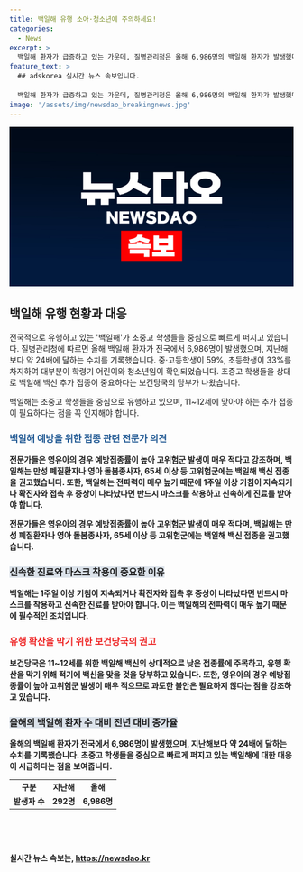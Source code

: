 ```yaml
---
title: 백일해 유행 소아·청소년에 주의하세요!
categories:
  - News
excerpt: >
  백일해 환자가 급증하고 있는 가운데, 질병관리청은 올해 6,986명의 백일해 환자가 발생했다고 밝혀 환자 수가 24배 증가했다고 전했습니다. 특히 중·고등학생과 초등학생이 대다수를 차지하며, 백일해 백신 접종이 중요하다는 전문가의 경고도 있습니다. 관련 전문가는 만성 폐질환자, 영아 돌봄종사자, 65세 이상 등 고위험군은 접종을 권하고, 증상이 나타날 경우 마스크를 착용하고 신속한 진료를 받아야 한다고 밝혔습니다.
feature_text: >
  ## adskorea 실시간 뉴스 속보입니다.

  백일해 환자가 급증하고 있는 가운데, 질병관리청은 올해 6,986명의 백일해 환자가 발생했다고 밝혀 환자 수가 24배 증가했다고 전했습니다. 특히 중·고등학생과 초등학생이 대다수를 차지하며, 백일해 백신 접종이 중요하다는 전문가의 경고도 있습니다. 관련 전문가는 만성 폐질환자, 영아 돌봄종사자, 65세 이상 등 고위험군은 접종을 권하고, 증상이 나타날 경우 마스크를 착용하고 신속한 진료를 받아야 한다고 밝혔습니다.
image: '/assets/img/newsdao_breakingnews.jpg'
---
```


<p><img src="/assets/img/newsdao_breakingnews.jpg" alt="adskorea 속보" /></p>

<h2 data-ke-size="size26">백일해 유행 현황과 대응</h2>

<p>전국적으로 유행하고 있는 '백일해'가 초중고 학생들을 중심으로 빠르게 퍼지고 있습니다. 질병관리청에 따르면 올해 백일해 환자가 전국에서 6,986명이 발생했으며, 지난해보다 약 24배에 달하는 수치를 기록했습니다. 중·고등학생이 59%, 초등학생이 33%를 차지하여 대부분이 학령기 어린이와 청소년임이 확인되었습니다. 초중고 학생들을 상대로 백일해 백신 추가 접종이 중요하다는 보건당국의 당부가 나왔습니다.</p>

<p data-ke-size="size16">백일해는 초중고 학생들을 중심으로 유행하고 있으며, 11~12세에 맞아야 하는 추가 접종이 필요하다는 점을 꼭 인지해야 합니다.</p>

<h3><b><span style="color: #1a5490;">백일해 예방을 위한 접종 관련 전문가 의견</span><b></h3>

<p>전문가들은 영유아의 경우 예방접종률이 높아 고위험군 발생이 매우 적다고 강조하며, 백일해는 만성 폐질환자나 영아 돌봄종사자, 65세 이상 등 고위험군에는 백일해 백신 접종을 권고했습니다. 또한, 백일해는 전파력이 매우 높기 때문에 1주일 이상 기침이 지속되거나 확진자와 접촉 후 증상이 나타났다면 반드시 마스크를 착용하고 신속하게 진료를 받아야 합니다.</p>

<p data-ke-size="size16">전문가들은 영유아의 경우 예방접종률이 높아 고위험군 발생이 매우 적다며, 백일해는 만성 폐질환자나 영아 돌봄종사자, 65세 이상 등 고위험군에는 백일해 백신 접종을 권고했습니다.</p>

<h3><b><span style="background-color: #21538527;">신속한 진료와 마스크 착용이 중요한 이유</span></b></h3>

<p>백일해는 1주일 이상 기침이 지속되거나 확진자와 접촉 후 증상이 나타났다면 반드시 마스크를 착용하고 신속한 진료를 받아야 합니다. 이는 백일해의 전파력이 매우 높기 때문에 필수적인 조치입니다.</p>

<h3><b><span style="color: #ee2323;">유행 확산을 막기 위한 보건당국의 권고</span></b></h3>

<p>보건당국은 11~12세를 위한 백일해 백신의 상대적으로 낮은 접종률에 주목하고, 유행 확산을 막기 위해 적기에 백신을 맞을 것을 당부하고 있습니다. 또한, 영유아의 경우 예방접종률이 높아 고위험군 발생이 매우 적으므로 과도한 불안은 필요하지 않다는 점을 강조하고 있습니다.</p>

<h3><b><span style="background-color: #21538527;">올해의 백일해 환자 수 대비 전년 대비 증가율</span></b></h3>

<p>올해의 백일해 환자가 전국에서 6,986명이 발생했으며, 지난해보다 약 24배에 달하는 수치를 기록했습니다. 초중고 학생들을 중심으로 빠르게 퍼지고 있는 백일해에 대한 대응이 시급하다는 점을 보여줍니다.</p>

<table>
    <tr>
        <td style="text-align: center; height: 17px;"><b>구분</b></td>
        <td style="text-align: center; height: 17px;"><b>지난해</b></td>
        <td style="text-align: center; height: 17px;"><b>올해</b></td>
    </tr>
    <tr>
        <td style="text-align: center; height: 17px;"><b>발생자 수</b></td>
        <td style="text-align: center; height: 17px;">292명</td>
        <td style="text-align: center; height: 17px;">6,986명</td>
    </tr>
</table>

<p data-ke-size="size16">&nbsp;</p>

<p data-ke-size="size16">&nbsp;</p>
실시간 뉴스 속보는, <a href="https://newsdao.kr" rel="dofollow">https://newsdao.kr</a>


